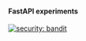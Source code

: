 #### FastAPI experiments

[![security: bandit](https://img.shields.io/badge/security-bandit-yellow.svg)](https://github.com/PyCQA/bandit)
